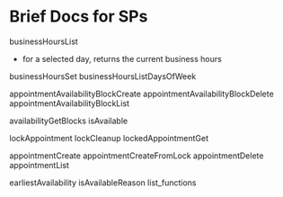 Brief Docs for SPs
=================

businessHoursList
- for a selected day, returns the current business hours

businessHoursSet
businessHoursListDaysOfWeek

appointmentAvailabilityBlockCreate
appointmentAvailabilityBlockDelete
appointmentAvailabilityBlockList

availabilityGetBlocks
isAvailable

lockAppointment
lockCleanup
lockedAppointmentGet

appointmentCreate
appointmentCreateFromLock
appointmentDelete
appointmentList

earliestAvailability
isAvailableReason
list_functions
